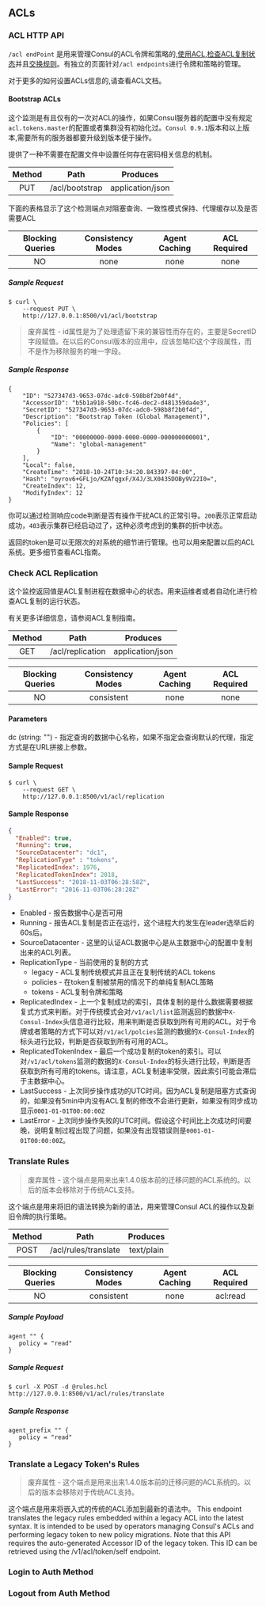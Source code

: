 
## ACLs

### ACL HTTP API

`/acl endPoint` 是用来管理Consul的ACL令牌和策略的,[使用ACL][1],[检查ACL复制状态][2]并且[交换规则][3]。有独立的页面针对`/acl endpoints`进行令牌和策略的管理。

对于更多的如何设置ACLs信息的,请查看ACL文档。

#### Bootstrap ACLs

这个监测是有且仅有的一次对ACL的操作，如果Consul服务器的配置中没有规定`acl.tokens.master`的配置或者集群没有初始化过。`Consul 0.9.1`版本和以上版本,需要所有的服务器都要升级到版本便于操作。

提供了一种不需要在配置文件中设置任何存在密码相关信息的机制。

Method| Path| Produces
:-:|:-:|:-:
PUT| /acl/bootstrap| application/json

下面的表格显示了这个检测端点对阻塞查询、一致性模式保持、代理缓存以及是否需要ACL

Blocking Queries|	Consistency Modes|	Agent Caching|	ACL Required
:-:|:-:|:-:|:-:
NO|	none|	none|	none

##### Sample Request
```
$ curl \
    --request PUT \
    http://127.0.0.1:8500/v1/acl/bootstrap
```

>废弃属性 - id属性是为了处理遗留下来的兼容性而存在的，主要是SecretID字段赋值。在以后的Consul版本的应用中，应该忽略ID这个字段属性，而不是作为移除服务的唯一字段。

##### Sample Response
```json5
{
    "ID": "527347d3-9653-07dc-adc0-598b8f2b0f4d",
    "AccessorID": "b5b1a918-50bc-fc46-dec2-d481359da4e3",
    "SecretID": "527347d3-9653-07dc-adc0-598b8f2b0f4d",
    "Description": "Bootstrap Token (Global Management)",
    "Policies": [
        {
            "ID": "00000000-0000-0000-0000-000000000001",
            "Name": "global-management"
        }
    ],
    "Local": false,
    "CreateTime": "2018-10-24T10:34:20.843397-04:00",
    "Hash": "oyrov6+GFLjo/KZAfqgxF/X4J/3LX0435DOBy9V22I0=",
    "CreateIndex": 12,
    "ModifyIndex": 12
}
```

你可以通过检测响应code判断是否有操作干扰ACL的正常引导。`200`表示正常启动成功，`403`表示集群已经启动过了，这种必须考虑到的集群的折中状态。

返回的token是可以无限次的对系统的细节进行管理。也可以用来配置以后的ACL系统。更多细节查看ACL指南。

### Check ACL Replication
这个监控返回值是ACL复制进程在数据中心的状态。用来运维者或者自动化进行检查ACL复制的运行状态。

有关更多详细信息，请参阅ACL复制指南。

Method| Path| Produces
:-:|:-:|:-:
GET| /acl/replication| application/json

Blocking Queries|	Consistency Modes|	Agent Caching|	ACL Required
:-:|:-:|:-:|:-:
NO|	consistent|	none|	none

#### Parameters
dc (string: "") - 指定查询的数据中心名称，如果不指定会查询默认的代理，指定方式是在URL拼接上参数。

#### Sample Request
```
$ curl \
    --request GET \
    http://127.0.0.1:8500/v1/acl/replication
```

#### Sample Response
```json
{
  "Enabled": true,
  "Running": true,
  "SourceDatacenter": "dc1",
  "ReplicationType" : "tokens",
  "ReplicatedIndex": 1976,
  "ReplicatedTokenIndex": 2018,
  "LastSuccess": "2018-11-03T06:28:58Z",
  "LastError": "2016-11-03T06:28:28Z"
}
```
+ Enabled - 报告数据中心是否可用
+ Running - 报告ACL复制是否正在运行，这个进程大约发生在leader选举后的60s后。
+ SourceDatacenter - 这里的认证ACL数据中心是从主数据中心的配置中复制出来的ACL列表。
+ ReplicationType - 当前使用的复制的方式
    + legacy - ACL复制传统模式并且正在复制传统的ACL tokens
    + policies - 在token复制被禁用的情况下的单纯复制ACL策略
    + tokens - ACL复制令牌和策略
+ ReplicatedIndex - 上一个复制成功的索引，具体复制的是什么数据需要根据复式方式来判断。对于传统模式会对`/v1/acl/list`监测返回的数据中`X-Consul-Index`头信息进行比较，用来判断是否获取到所有可用的ACL。对于令牌或者策略的方式下可以对`/v1/acl/polcies`监测的数据的`X-Consul-Index`的标头进行比较，判断是否获取到所有可用的ACL。
+ ReplicatedTokenIndex - 最后一个成功复制的token的索引。可以对`/v1/acl/tokens`监测的数据的`X-Consul-Index`的标头进行比较，判断是否获取到所有可用的tokens。请注意，ACL复制速率受限，因此索引可能会滞后于主数据中心。
+ LastSuccess - 上次同步操作成功的UTC时间。因为ACL复制是阻塞方式查询的，如果没有5min中内没有ACL复制的修改不会进行更新，如果没有同步成功显示`0001-01-01T00:00:00Z`
+ LastError - 上次同步操作失败的UTC时间。假设这个时间比上次成功时间要晚，说明复制过程出现了问题，如果没有出现错误则是`0001-01-01T00:00:00Z`。

### Translate Rules

>废弃属性 - 这个端点是用来出来1.4.0版本前的迁移问题的ACL系统的。以后的版本会移除对于传统ACL支持。

这个端点是用来将旧的语法转换为新的语法，用来管理Consul ACL的操作以及新旧令牌的执行策略。

Method| Path| Produces
:-:|:-:|:-:
POST| /acl/rules/translate| text/plain

Blocking Queries|	Consistency Modes|	Agent Caching|	ACL Required
:-:|:-:|:-:|:-:
NO|	consistent|	none|	acl:read

##### Sample Payload
```
agent "" {
   policy = "read"
}
```

##### Sample Request
```
$ curl -X POST -d @rules.hcl http://127.0.0.1:8500/v1/acl/rules/translate 
```

##### Sample Response
```
agent_prefix "" {
   policy = "read"
}
```

### Translate a Legacy Token's Rules

>废弃属性 - 这个端点是用来出来1.4.0版本前的迁移问题的ACL系统的。以后的版本会移除对于传统ACL支持。

这个端点是用来将嵌入式的传统的ACL添加到最新的语法中。
This endpoint translates the legacy rules embedded within a legacy ACL into the latest syntax. It is intended to be used by operators managing Consul's ACLs and performing legacy token to new policy migrations. Note that this API requires the auto-generated Accessor ID of the legacy token. This ID can be retrieved using the /v1/acl/token/self endpoint.

### Login to Auth Method
### Logout from Auth Method


[1]: https://www.consul.io/api/acl/acl.html#bootstrap-acls
[2]: https://www.consul.io/api/acl/acl.html#check-acl-replication
[3]: https://www.consul.io/api/acl/acl.html#translate-rules